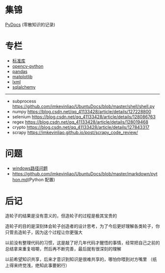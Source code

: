# 集锦
[PyDocs](./PyDocs.py) (零散知识的记录)
# 专栏
* [标准库](./专栏/stand.md)
* [opencv-python](./专栏/opencv-python.md)
* [pandas](./专栏/pandas.md)
* [matplotlib](./专栏/matplotlib.md)
* [lxml](./专栏/lxml.md)
* [sqlalchemy](./专栏/sqlalchemy.md)
---
* subprocess <https://github.com/imkevinliao/UbuntuDocs/blob/master/shell/shell.py>
* numpy <https://blog.csdn.net/qq_41133428/article/details/127228800>
* selenium <https://blog.csdn.net/qq_41133428/article/details/128086763>
* regex <https://blog.csdn.net/qq_41133428/article/details/128019468>
* crypto <https://blog.csdn.net/qq_41133428/article/details/127843317>
* scrapy <https://imkevinliao.github.io/post/scrapy_code_review/>
# 问题
* [windows路径问题](./other/windows路径过长问题.md)
* <https://github.com/imkevinliao/UbuntuDocs/blob/master/markdown/python.md>(Python 配置)
# 后记
造轮子的结果是没有意义的，但造轮子的过程是极其宝贵的

造轮子的目的是深刻体会轮子创造者的设计思考，为了今后更好理解各类轮子，你只管去造轮子，因为这个过程让你更强大

以前没有整理代码的习惯，这是敲了好几年代码才醒悟的事情，经常把自己之前的总结拿来重复咀嚼，然后再不断完善，最后就有很深刻的理解

以前希望知识共享，后来才意识到知识是很难共享的，哪怕你喂到对方嘴里 （纸上得来终觉浅，绝知此事要躬行）
